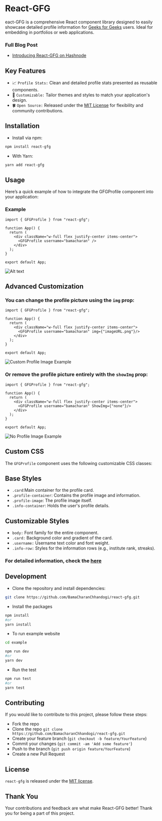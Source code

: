 # React-GFG

eact-GFG is a comprehensive React component library designed to easily showcase detailed profile information for [Geeks for Geeks](https://www.geeksforgeeks.org/) users. Ideal for embedding in portfolios or web applications.


### Full Blog Post
- [Introducing React-GFG on Hashnode](https://bamacharan.hashnode.dev/introducing-react-gfg-fetch-your-geek-for-geeks-profile-details-with-ease/)


## Key Features

- 📈 `Profile Stats:` Clean and detailed profile stats presented as reusable components.
- 🎨 `Customizable:` Tailor themes and styles to match your application's design.
- 🍀 `Open Source:` Released under the [MIT License](./LICENSE) for flexibility and community contributions.

## Installation

- Install via npm:

```bash
npm install react-gfg
```

- With Yarn:

```bash
yarn add react-gfg
```

## Usage

Here’s a quick example of how to integrate the GFGProfile component into your application:

### Example

```tsx
import { GFGProfile } from "react-gfg";

function App() {
  return (
    <div className="w-full flex justify-center items-center">
      <GFGProfile username="bamacharan" />
    </div>
  );
}

export default App;
```
<!-- ## Demo Screenshots -->
![Alt text](images/demo.png)

## Advanced Customization
### You can change the profile picture using the `img` prop:
```tsx
import { GFGProfile } from "react-gfg";

function App() {
  return (
    <div className="w-full flex justify-center items-center">
      <GFGProfile username="bamacharan" img={"imageURL.png"}/>
    </div>
  );
}

export default App;
```
<!-- ## Demo Screenshots -->
![Custom Profile Image Example](images/demo1.png)

### Or remove the profile picture entirely with the `showImg` prop:
```tsx
import { GFGProfile } from "react-gfg";

function App() {
  return (
    <div className="w-full flex justify-center items-center">
      <GFGProfile username="bamacharan" ShowImg={"none"}/>
    </div>
  );
}

export default App;
```
<!-- ## Demo Screenshots -->
![No Profile Image Example](images/demo2.png)

## Custom CSS

The `GFGProfile` component uses the following customizable CSS classes:

## Base Styles

- `.card`:Main container for the profile card.
- `.profile-container`:  Contains the profile image and information.
- `.profile-image`:  The profile image itself.
- `.info-container`: Holds the user's profile details.

## Customizable Styles
- `body:` Font family for the entire component.
- `.card:` Background color and gradient of the card.
- `.username:` Username text color and font weight.
- `.info-row:` Styles for the information rows (e.g., institute rank, streaks).

### For detailed information, check the [here](src/stories/GFGProfile.css)


## Development
- Clone the repository and install dependencies:
```bash
git clone https://github.com/BamaCharanChhandogi/react-gfg.git
```
- Install the packages
```bash
npm install
#or
yarn install
```

- To run example website
```bash
cd example

npm run dev
#or
yarn dev
```


- Run the test
```bash
npm run test
#or
yarn test
```


## Contributing
If you would like to contribute to this project, please follow these steps:

- Fork the repo
- Clone the repo `git clone https://github.com/BamacharanChhandogi/react-gfg.git`
- Create your feature branch (`git checkout -b feature/YourFeature`)
- Commit your changes (`git commit -am 'Add some feature'`)
- Push to the branch (`git push origin feature/YourFeature`)
- Create a new Pull Request


## License
`react-gfg` is released under the [MIT license](./LICENSE).

## Thank You
Your contributions and feedback are what make React-GFG better! Thank you for being a part of this project.
